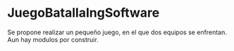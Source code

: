 # JuegoBatallaIngSoftware
Se propone realizar un pequeño juego, en el que dos equipos se enfrentan.
Aun hay modulos por construir.
